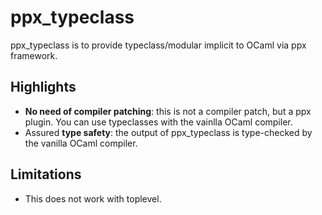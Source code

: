 # ppx_typeclass

ppx_typeclass is to provide typeclass/modular implicit to OCaml via ppx framework.

## Highlights

* **No need of compiler patching**: this is not a compiler patch, but a ppx plugin.  You can use typeclasses with the vainlla OCaml compiler.
* Assured **type safety**: the output of ppx_typeclass is type-checked by the vanilla OCaml compiler.

## Limitations

* This does not work with toplevel.